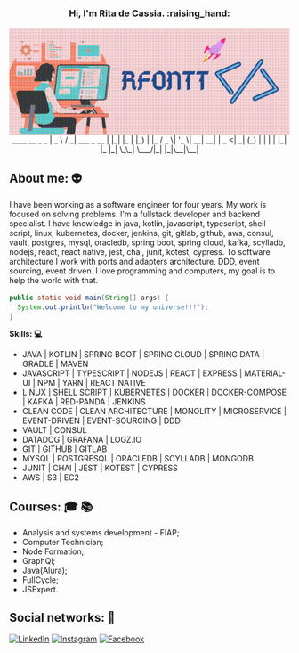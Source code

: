 <h3 align="center"> Hi, I'm Rita de Cassia. :raising_hand: </h3>

<img align="center" src="./logo-profile.gif" alt="img-profile"/>

<div align="center">
  ____   __             _   _   
 |  _ \ / _| ___  _ __ | |_| |_ 
 | |_) | |_ / _ \| '_ \| __| __|
 |  _ <|  _| (_) | | | | |_| |_ 
 |_| \_\_|  \___/|_| |_|\__|\__|
</div>

## About me: :alien:
 
I have been working as a software engineer for four years. My work is focused on solving problems. I'm a fullstack developer and backend specialist. I have knowledge in java, kotlin, javascript, typescript, shell script, linux, kubernetes, docker, jenkins, git, gitlab, github, aws, consul, vault, postgres, mysql, oracledb, spring boot, spring cloud, kafka, scylladb, nodejs, react, react native, jest, chai, junit, kotest, cypress. To software architecture I work with ports and adapters architecture, DDD, event sourcing, event driven. I love programming and computers, my goal is to help the world with that.

```java
public static void main(String[] args) {
  System.out.println("Welcome to my universe!!!");
}
```

**Skills: :computer:**

- JAVA | KOTLIN | SPRING BOOT | SPRING CLOUD | SPRING DATA | GRADLE | MAVEN <br />
- JAVASCRIPT | TYPESCRIPT | NODEJS | REACT | EXPRESS | MATERIAL-UI | NPM | YARN | REACT NATIVE <br />
- LINUX | SHELL SCRIPT | KUBERNETES | DOCKER | DOCKER-COMPOSE | KAFKA | RED-PANDA | JENKINS <br />
- CLEAN CODE | CLEAN ARCHITECTURE | MONOLITY | MICROSERVICE | EVENT-DRIVEN | EVENT-SOURCING | DDD <br />
- VAULT | CONSUL
- DATADOG | GRAFANA | LOGZ.IO <br />
- GIT | GITHUB | GITLAB <br />
- MYSQL | POSTGRESQL | ORACLEDB | SCYLLADB | MONGODB <br />
- JUNIT | CHAI | JEST | KOTEST | CYPRESS <br />
- AWS | S3 | EC2

## Courses: :mortar_board: :books:

- Analysis and systems development - FIAP;
- Computer Technician;
- Node Formation;
- GraphQl;
- Java(Alura);
- FullCycle;
- JSExpert.

## Social networks: :busts_in_silhouette:

<a href="https://www.linkedin.com/in/rita-de-cassia-fontenele-oliveira-5333751a3/" target="_blank"><img src="https://img.shields.io/badge/LinkedIn-%230077B5.svg?&style=flat-square&logo=linkedin&logoColor=white" alt="LinkedIn"></a>
<a href="https://www.instagram.com/rfontt/" target="_blank"><img src="https://img.shields.io/badge/Instagram-%23E4405F.svg?&style=flat-square&logo=instagram&logoColor=white" alt="Instagram"></a>
<a href="https://m.facebook.com/ritadecassia.oliveira.3133719?ref=bookmarks" target="_blank"><img src="https://img.shields.io/badge/Facebook-%231877F2.svg?&style=flat-square&logo=facebook&logoColor=white" alt="Facebook"></a>
